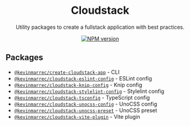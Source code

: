 <h1 align="center">Cloudstack </h1>

<p align="center">
  Utility packages to create a fullstack application with best practices.
</p>

<p align="center">
  <a href="https://www.npmjs.com/package/@kevinmarrec/create-cloudstack-app">
    <img src="https://img.shields.io/npm/v/@kevinmarrec/create-cloudstack-app?color=007acc&amp;label=" alt="NPM version">
  </a>
</p>

## Packages

- [`@kevinmarrec/create-cloudstack-app`](https://www.npmjs.com/package/@kevinmarrec/create-cloudstack-app) - CLI
- [`@kevinmarrec/cloudstack-eslint-config`](https://www.npmjs.com/package/@kevinmarrec/cloudstack-eslint-config) - ESLint config
- [`@kevinmarrec/cloudstack-knip-config`](https://www.npmjs.com/package/@kevinmarrec/cloudstack-knip-config) - Knip config
- [`@kevinmarrec/cloudstack-stylelint-config`](https://www.npmjs.com/package/@kevinmarrec/cloudstack-stylelint-config) - Stylelint config
- [`@kevinmarrec/cloudstack-tsconfig`](https://www.npmjs.com/package/@kevinmarrec/cloudstack-tsconfig) - TypeScript config
- [`@kevinmarrec/cloudstack-unocss-config`](https://www.npmjs.com/package/@kevinmarrec/cloudstack-unocss-config) - UnoCSS config
- [`@kevinmarrec/cloudstack-unocss-preset`](https://www.npmjs.com/package/@kevinmarrec/cloudstack-unocss-preset) - UnoCSS preset
- [`@kevinmarrec/cloudstack-vite-plugin`](https://www.npmjs.com/package/@kevinmarrec/cloudstack-vite-plugin) - Vite plugin
